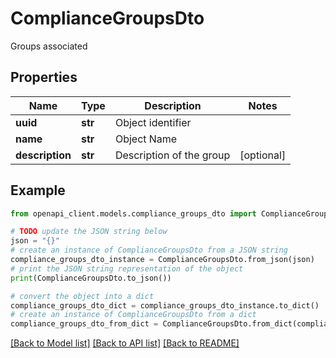 # ComplianceGroupsDto

Groups associated

## Properties

Name | Type | Description | Notes
------------ | ------------- | ------------- | -------------
**uuid** | **str** | Object identifier | 
**name** | **str** | Object Name | 
**description** | **str** | Description of the group | [optional] 

## Example

```python
from openapi_client.models.compliance_groups_dto import ComplianceGroupsDto

# TODO update the JSON string below
json = "{}"
# create an instance of ComplianceGroupsDto from a JSON string
compliance_groups_dto_instance = ComplianceGroupsDto.from_json(json)
# print the JSON string representation of the object
print(ComplianceGroupsDto.to_json())

# convert the object into a dict
compliance_groups_dto_dict = compliance_groups_dto_instance.to_dict()
# create an instance of ComplianceGroupsDto from a dict
compliance_groups_dto_from_dict = ComplianceGroupsDto.from_dict(compliance_groups_dto_dict)
```
[[Back to Model list]](../README.md#documentation-for-models) [[Back to API list]](../README.md#documentation-for-api-endpoints) [[Back to README]](../README.md)


